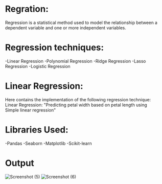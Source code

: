 # Regration:
Regression is a statistical method used to model the relationship between a dependent variable and one or more independent variables. 

# Regression techniques:
-Linear Regression
-Polynomial Regression
-Ridge Regression
-Lasso Regression
-Logistic Regression

# Linear Regression:
Here contains the implementation of the following regression technique:
Linear Regression: "Predicting petal width based on petal length using Simple linear regression"

# Libraries Used:
-Pandas
-Seaborn
-Matplotlib
-Scikit-learn

# Output
![Screenshot (5)](https://github.com/RimshaKanwal0/SimpleLinearRegration/assets/164622299/84023ea5-3954-461c-84ba-a96840ecd901)
![Screenshot (6)](https://github.com/RimshaKanwal0/SimpleLinearRegration/assets/164622299/eda310c6-3a82-498e-bfdf-bfe7ff5c4a25)
